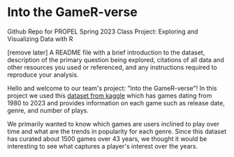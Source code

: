 # Into the GameR-verse
 Github Repo for PROPEL Spring 2023 Class Project: Exploring and Visualizing Data with R
 
 
[remove later] A README file with a brief introduction to the dataset, description of the primary question being explored, citations of all data and other resources you used or referenced, and any instructions required to reproduce your analysis.
 
 
Hello and welcome to our team's project: "Into the GameR-verse"! In this project we used this [dataset from kaggle](https://www.kaggle.com/datasets/arnabchaki/popular-video-games-1980-2023) which has games dating from 1980 to 2023 and provides information on each game such as release date, genre, and number of plays. 

We primarily wanted to know which games are users inclined to play over time and what are the trends in popularity for each genre. Since this dataset has curated about 1500 games over 43 years, we thought it would be interesting to see what captures a player's interest over the years.

